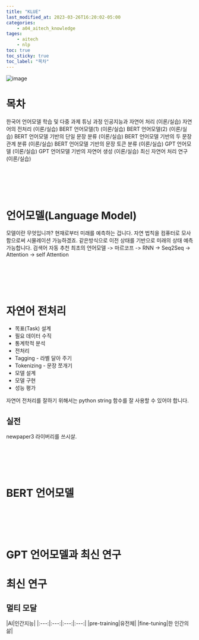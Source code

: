 ```yaml
---
title: "KLUE"
last_modified_at: 2023-03-26T16:20:02-05:00
categories:
    - a04_aitech_knowledge
tages:
    - aitech
    - nlp
toc: true
toc_sticky: true
toc_label: "목차"
---
```



![image](../../../image/aitech.png)

# 목차

한국어 언어모델 학습 및 다중 과제 튜닝 과정
인공지능과 자연어 처리 (이론/실습)
자연어의 전처리 (이론/실습)
BERT 언어모델(1) (이론/실습)
BERT 언어모델(2) (이론/실습)
BERT 언어모델 기반의 단일 문장 분류 (이론/실습)
BERT 언어모델 기반의 두 문장 관계 분류 (이론/실습)
BERT 언어모델 기반의 문장 토큰 분류 (이론/실습)
GPT 언어모델 (이론/실습)
GPT 언어모델 기반의 자연어 생성 (이론/실습)
최신 자연어 처리 연구 (이론/실습)

<br><br><br><br>

# 언어모델(Language Model)
모델이란 무엇입니까?  현재로부터 미래를 예측하는 겁니다.  자연 법칙을 컴퓨터로 모사함으로써 시물레이션 가능하겠죠.  같은방식으로 이전 상태를 기반으로 미래의 상태 예측 가능합니다. 검색어 자동 추천
최초의 언어모델 -> 마르코프 -> RNN -> Seq2Seq -> Attention -> self Attention

<br><br><br><br>

# 자연어 전처리
- 목표(Task) 설계
- 필요 데이터 수직
- 통계학적 분석
- 전처리
- Tagging - 라벨 달아 주기
- Tokenizing - 문장 쪼개기
- 모델 설계
- 모델 구현
- 성능 평가

자연어 전처리를 잘하기 위해서는 python string 함수를 잘 사용할 수 있어야 합니다.

## 실전
newpaper3 라이버리를 쓰시살.



<br><br><br><br>

# BERT 언어모델


<br><br><br><br>

# GPT 언어모델과 최신 연구


# 최신 연구
## 멀티 모달


|AI|인간지능|
|:---:|:---:|:---:|:---:|
|pre-training|유전체|
|fine-tuning|한 인간의 삶|
